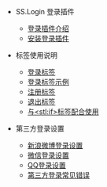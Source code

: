 * SS.Login 登录插件

  * [登录插件介绍](readme.md)
  * [安装登录插件](install.md)  

* 标签使用说明

  * [登录标签](login.md)
  * [登录标签示例](sample.md)
  * [注册标签](register.md)
  * [退出标签](logout.md)
  * [与&lt;stl:if&gt;标签配合使用](if.md)

* 第三方登录设置

  * [新浪微博登录设置](weibo.md)
  * [微信登录设置](weixin.md)
  * [QQ登录设置](qq.md)
  * [第三方登录常见错误](error.md)